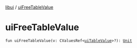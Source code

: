 [libui](index.md) / [uiFreeTableValue](./ui-free-table-value.md)

# uiFreeTableValue

`fun uiFreeTableValue(v: CValuesRef<`[`uiTableValue`](ui-table-value.md)`>?): `[`Unit`](https://kotlinlang.org/api/latest/jvm/stdlib/kotlin/-unit/index.html)